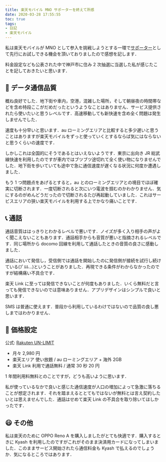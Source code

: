 ```yaml
---
title: 楽天モバイル MNO サポーターを終えて所感
date: 2020-03-28 17:55:55
toc: true
tags: 
- 日記
- 楽天モバイル
---
```


私は楽天モバイルが MNO として参入を挑戦しようとする一環で[サポーター](https://network.mobile.rakuten.co.jp/fee/supporter-program/)として先行にお試しできる機会を頂いておりましたので感想を記します．

料金設定なども公表された中で神戸市に住み 2 次抽選に当選した私が感じたことを記しておきたいと思います．

<!-- more -->

## 📶 データ通信品質

概ね良好でした．地下街や車内，空港，混雑した場所，そして朝昼夜の時間帯などを含め特段ここがだめだったというようなことはありません．サービス提供されたら使いたいと思うレベルです．高速移動しても新快速を含め全く問題は発生しませんでした．

速度も十分早いと思います．au ローミングエリアと比較すると多少遅いと思うことはありますが楽天モバイルをずっと使っていくとするならば気にはならないと思うくらいの速度です．

しかしこれは全国的にそうであるとはいえないようです．東京に出向き JR 総武線快速を利用したのですが車内ではブツブツ途切れて全く使い物になりませんでした．地下街を歩いていても途中で急に通信速度が遅くなる状況に何度か遭遇しました．

もう 1 つ問題点をあげるとすると，au とのローミングエリアとの境目でほぼ確実に切断されます．一度切断されると次にいつ電波を掴むのかわかりません．気にするのがめんどうだったので切断されるたび再起動していました．これはサービスエリアの狭い楽天モバイルを利用する上でかなり痛いことです．

## 📞 通話

通話音質ははっきりとわかるレベルで悪いです．ノイズが多く入り相手の声がよく聞こえないこともあります．通話相手からも音質が悪いと指摘されるレベルです．同じ場所から docomo 回線を利用して通話したときの音質の良さに感動しました．

通話において発信し，受信側では通話を開始したのに発信側が接続を試行し続けている(ﾌﾟﾙﾙ...)ということがありました．再現できる条件がわからなかったのですが結構痛い不具合です．

楽天 Link に至っては発信できないことが何度もありました．いくら無料だと言っても発信できないのでは意味ありません．アプリデザインはシンプルで良いと思います．

SMS は普通に使えます．普段から利用しているわけではないので品質の良し悪しまではわかりません．

## 💸 価格設定

公式: [Rakuten UN-LIMIT](https://network.mobile.rakuten.co.jp/fee/un-limit/)

* 月々 2,980 円
* 楽天エリア 使い放題 / au ローミングエリア + 海外 2GB
* 楽天 Link 利用で通話無料 / 通常 30 秒 20 円

1 年間利用料無料とのことですが，どうも高いように思います．

私が使っているなかで良いと感じた通信速度が人口の増加によって急激に落ちることが想定されます．それを踏まえるととてもではないが無料とは言え契約したいとは思えませんでした．通話はせめて楽天 Link の不具合を取り除いてほしかったです．

## 😃 その他

私は楽天のために OPPO Reno A を購入しましたがとても快適です．購入するときに Kyash を利用したのですがこれがそのまま決済用カードになってしまいました．このままサービス開始されたら通信料金も Kyash で払えるのでしょうか．気になるところではあります．